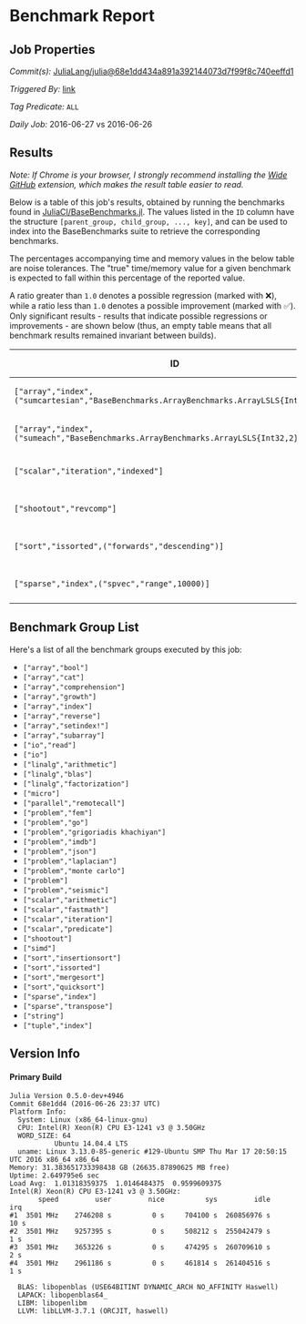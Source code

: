 # Benchmark Report

## Job Properties

*Commit(s):* [JuliaLang/julia@68e1dd434a891a392144073d7f99f8c740eeffd1](https://github.com/JuliaLang/julia/commit/68e1dd434a891a392144073d7f99f8c740eeffd1)

*Triggered By:* [link](https://github.com/JuliaLang/julia/commit/68e1dd434a891a392144073d7f99f8c740eeffd1#commitcomment-18018389)

*Tag Predicate:* `ALL`

*Daily Job:* 2016-06-27 vs 2016-06-26

## Results

*Note: If Chrome is your browser, I strongly recommend installing the [Wide GitHub](https://chrome.google.com/webstore/detail/wide-github/kaalofacklcidaampbokdplbklpeldpj?hl=en)
extension, which makes the result table easier to read.*

Below is a table of this job's results, obtained by running the benchmarks found in
[JuliaCI/BaseBenchmarks.jl](https://github.com/JuliaCI/BaseBenchmarks.jl). The values
listed in the `ID` column have the structure `[parent_group, child_group, ..., key]`,
and can be used to index into the BaseBenchmarks suite to retrieve the corresponding
benchmarks.

The percentages accompanying time and memory values in the below table are noise tolerances. The "true"
time/memory value for a given benchmark is expected to fall within this percentage of the reported value.

A ratio greater than `1.0` denotes a possible regression (marked with :x:), while a ratio less
than `1.0` denotes a possible improvement (marked with :white_check_mark:). Only significant results - results
that indicate possible regressions or improvements - are shown below (thus, an empty table means that all
benchmark results remained invariant between builds).

| ID | time ratio | memory ratio |
|----|------------|--------------|
| `["array","index",("sumcartesian","BaseBenchmarks.ArrayBenchmarks.ArrayLSLS{Int32,2}")]` | 0.52 (40%) :white_check_mark: | 1.00 (1%)  |
| `["array","index",("sumeach","BaseBenchmarks.ArrayBenchmarks.ArrayLSLS{Int32,2}")]` | 0.52 (40%) :white_check_mark: | 1.00 (1%)  |
| `["scalar","iteration","indexed"]` | 1.17 (15%) :x: | 1.00 (1%)  |
| `["shootout","revcomp"]` | 1.28 (15%) :x: | 1.00 (1%)  |
| `["sort","issorted",("forwards","descending")]` | 1.19 (15%) :x: | 1.00 (1%)  |
| `["sparse","index",("spvec","range",10000)]` | 0.85 (15%) :white_check_mark: | 1.00 (1%)  |

## Benchmark Group List

Here's a list of all the benchmark groups executed by this job:

- `["array","bool"]`
- `["array","cat"]`
- `["array","comprehension"]`
- `["array","growth"]`
- `["array","index"]`
- `["array","reverse"]`
- `["array","setindex!"]`
- `["array","subarray"]`
- `["io","read"]`
- `["io"]`
- `["linalg","arithmetic"]`
- `["linalg","blas"]`
- `["linalg","factorization"]`
- `["micro"]`
- `["parallel","remotecall"]`
- `["problem","fem"]`
- `["problem","go"]`
- `["problem","grigoriadis khachiyan"]`
- `["problem","imdb"]`
- `["problem","json"]`
- `["problem","laplacian"]`
- `["problem","monte carlo"]`
- `["problem"]`
- `["problem","seismic"]`
- `["scalar","arithmetic"]`
- `["scalar","fastmath"]`
- `["scalar","iteration"]`
- `["scalar","predicate"]`
- `["shootout"]`
- `["simd"]`
- `["sort","insertionsort"]`
- `["sort","issorted"]`
- `["sort","mergesort"]`
- `["sort","quicksort"]`
- `["sparse","index"]`
- `["sparse","transpose"]`
- `["string"]`
- `["tuple","index"]`

## Version Info

#### Primary Build

```
Julia Version 0.5.0-dev+4946
Commit 68e1dd4 (2016-06-26 23:37 UTC)
Platform Info:
  System: Linux (x86_64-linux-gnu)
  CPU: Intel(R) Xeon(R) CPU E3-1241 v3 @ 3.50GHz
  WORD_SIZE: 64
           Ubuntu 14.04.4 LTS
  uname: Linux 3.13.0-85-generic #129-Ubuntu SMP Thu Mar 17 20:50:15 UTC 2016 x86_64 x86_64
Memory: 31.383651733398438 GB (26635.87890625 MB free)
Uptime: 2.649795e6 sec
Load Avg:  1.01318359375  1.0146484375  0.9599609375
Intel(R) Xeon(R) CPU E3-1241 v3 @ 3.50GHz: 
       speed         user         nice          sys         idle          irq
#1  3501 MHz    2746208 s          0 s     704100 s  260856976 s         10 s
#2  3501 MHz    9257395 s          0 s     508212 s  255042479 s          1 s
#3  3501 MHz    3653226 s          0 s     474295 s  260709610 s          2 s
#4  3501 MHz    2961186 s          0 s     461814 s  261404516 s          1 s

  BLAS: libopenblas (USE64BITINT DYNAMIC_ARCH NO_AFFINITY Haswell)
  LAPACK: libopenblas64_
  LIBM: libopenlibm
  LLVM: libLLVM-3.7.1 (ORCJIT, haswell)

```
